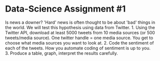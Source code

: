 # Data-Science Assignment #1
Is news a downer?
   'Hard' news is often thought to be about 'bad' things in the world. We will test this hypothesis using data from Twitter. 
	1. Using the Twitter API, download at least 5000 tweets from 10 media sources (or 500 tweets/media source). One twitter handle = one media source. You get to choose what media sources you want to look at. 
	2. Code the sentiment of each of the tweets. How you automate coding of sentiment is up to you.   
	3. Produce a table, graph, interpret the results carefully.
